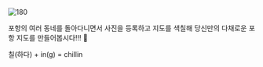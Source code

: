 
![180](https://user-images.githubusercontent.com/64766255/167433529-3af2c1b8-f739-4ee6-afc7-547c3cc9db3e.png)


포항의 여러 동네를 돌아다니면서 사진을 등록하고 지도를 색칠해 당신만의 다채로운 포항 지도를 만들어봅시다!!! 🎨

칠(하다) + in(g) = chillin
